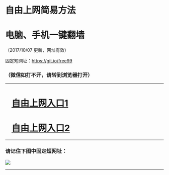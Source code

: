 ﻿# 自由上网简易方法

# 电脑、手机一键翻墙

（2017/10/07 更新，网址有效）

固定短网址：https://git.io/free99

### （微信如打不开，请转到浏览器打开）


***





# &nbsp;&nbsp; <a href="http://ft143013835.fwq-tz-1001.info/fwqtz01.html?t=100700114741 " target="_blank">自由上网入口1</a>
# &nbsp;&nbsp; <a href="http://ft219419341.fwq-tz-1002.info/fwqtz02.html?t=100700119730 " target="_blank">自由上网入口2</a>
***

### 请记住下图中固定短网址：

<img src="https://s3-us-west-2.amazonaws.com/fwq-1001/yjfq-20170905okok.png" /> 


***

